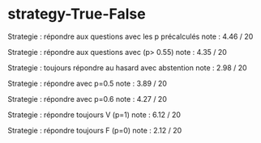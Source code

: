 # strategy-True-False


Strategie : répondre aux questions avec les p précalculés
note : 4.46 / 20

Strategie : répondre aux questions avec (p> 0.55)
note : 4.35 / 20

Strategie : toujours répondre au hasard avec abstention
note : 2.98 / 20

Strategie : répondre avec p=0.5
note : 3.89 / 20

Strategie : répondre avec p=0.6
note : 4.27 / 20

Strategie : répondre toujours V (p=1)
note : 6.12 / 20

Strategie : répondre toujours F (p=0)
note : 2.12 / 20
